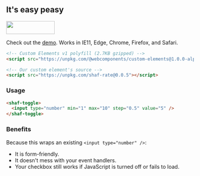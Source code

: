 ## It's easy peasy

<img src="https://d3vv6lp55qjaqc.cloudfront.net/items/330r191i0c2D1F0u3R34/Screen%20Recording%202016-11-30%20at%2009.50%20PM.gif?X-CloudApp-Visitor-Id=8c7c3ddb4f82754e00f6dac0eaa0cbfa&v=2bf38c50" width="130" height="35" />

Check out the [demo](https://aaronshaf.github.io/shaf-rate/). Works in IE11, Edge, Chrome, Firefox, and Safari.

```html
<!-- Custom Elements v1 polyfill (2.7KB gzipped) -->
<script src="https://unpkg.com/@webcomponents/custom-elements@1.0.0-alpha.3"></script>
```

```html
<!-- Our custom element's source -->
<script src="https://unpkg.com/shaf-rate@0.0.5"></script>
```

### Usage

```html
<shaf-toggle>
  <input type="number" min="1" max="10" step="0.5" value="5" />
</shaf-toggle>
```

### Benefits

Because this wraps an existing `<input type="number" />`:

* It is form-friendly.
* It doesn't mess with your event handlers.
* Your checkbox still works if JavaScript is turned off or fails to load.
